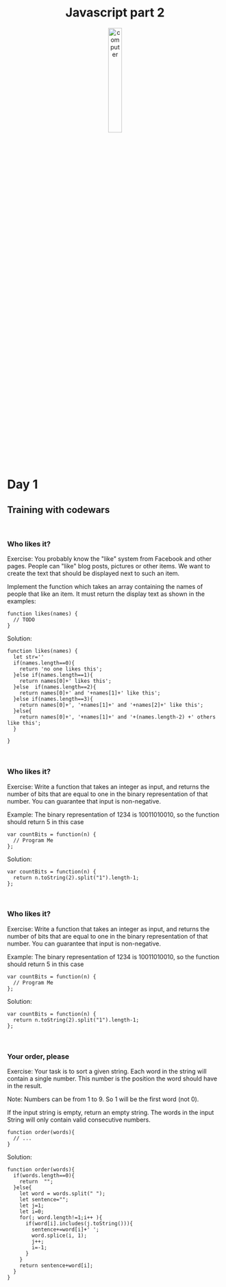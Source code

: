 <h1 align="center"> Javascript part 2</h1>
<div align="center">
    <img alt="computer" title="Computer" width="25%" src="https://cdn-icons-png.flaticon.com/512/1802/1802977.png" />
</div>
<br>
<br>

# Day 1
## Training with codewars 
<br>

### Who likes it?

Exercise:
You probably know the "like" system from Facebook and other pages. People can "like" blog posts, pictures or other items. We want to create the text that should be displayed next to such an item.

Implement the function which takes an array containing the names of people that like an item. It must return the display text as shown in the examples:

```
function likes(names) {
  // TODO  
}

```
Solution:
```
function likes(names) {
  let str=''
  if(names.length==0){
    return 'no one likes this';
  }else if(names.length==1){
    return names[0]+' likes this';
  }else  if(names.length==2){
    return names[0]+' and '+names[1]+' like this';
  }else if(names.length==3){
    return names[0]+', '+names[1]+' and '+names[2]+' like this';
  }else{
    return names[0]+', '+names[1]+' and '+(names.length-2) +' others like this';
  }
  
}
```

<br>

### Who likes it?

Exercise:
Write a function that takes an integer as input, and returns the number of bits that are equal to one in the binary representation of that number. You can guarantee that input is non-negative.

Example: The binary representation of 1234 is 10011010010, so the function should return 5 in this case

```
var countBits = function(n) {
  // Program Me
};
```
Solution:
```
var countBits = function(n) {
  return n.toString(2).split("1").length-1;
};
```
<br>

### Who likes it?

Exercise:
Write a function that takes an integer as input, and returns the number of bits that are equal to one in the binary representation of that number. You can guarantee that input is non-negative.

Example: The binary representation of 1234 is 10011010010, so the function should return 5 in this case

```
var countBits = function(n) {
  // Program Me
};
```
Solution:
```
var countBits = function(n) {
  return n.toString(2).split("1").length-1;
};
```
<br>

### Your order, please

Exercise:
Your task is to sort a given string. Each word in the string will contain a single number. This number is the position the word should have in the result.

Note: Numbers can be from 1 to 9. So 1 will be the first word (not 0).

If the input string is empty, return an empty string. The words in the input String will only contain valid consecutive numbers.

```
function order(words){
  // ...
}
```
Solution:
```
function order(words){
  if(words.length==0){
    return  "";
  }else{
    let word = words.split(" ");
    let sentence="";
    let j=1;
    let i=0;
    for(; word.length!=1;i++ ){
      if(word[i].includes(j.toString())){    
        sentence+=word[i]+' ';
        word.splice(i, 1);
        j++;
        i=-1;
      }
    }
    return sentence+word[i];
  }
}
```


